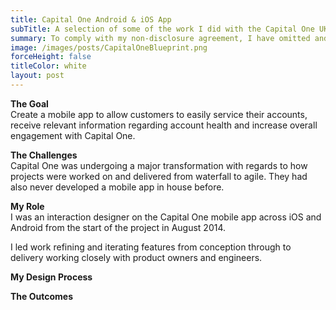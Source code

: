 ```yaml
---
title: Capital One Android & iOS App
subTitle: A selection of some of the work I did with the Capital One UK Mobile App. The app is used by nearly 1 million customers to help manage their accounts.
summary: To comply with my non-disclosure agreement, I have omitted and obfuscated confidential and proprietary information. The information in this case study is my own and does not necessarily reflect the views of Capital One.
image: /images/posts/CapitalOneBlueprint.png
forceHeight: false
titleColor: white
layout: post
---
```

**The Goal**    
Create a mobile app to allow customers to easily service their accounts, receive relevant information regarding account health and increase overall engagement with Capital One.

**The Challenges**    
Capital One was undergoing a major transformation with regards to how projects were worked on and delivered from waterfall to agile. They had also never developed a mobile app in house before. 

**My Role**  
I was an interaction designer on the Capital One mobile app across iOS and Android from the start of the project in August 2014.

I led work refining and iterating features from conception through to delivery working closely with product owners and engineers.

**My Design Process**  

**The Outcomes**  
